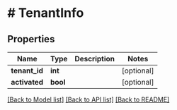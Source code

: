 # # TenantInfo

## Properties

Name | Type | Description | Notes
------------ | ------------- | ------------- | -------------
**tenant_id** | **int** |  | [optional]
**activated** | **bool** |  | [optional]

[[Back to Model list]](../../README.md#models) [[Back to API list]](../../README.md#endpoints) [[Back to README]](../../README.md)
